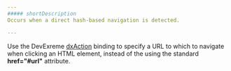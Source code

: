 ```yaml
---
##### shortDescription
Occurs when a direct hash-based navigation is detected.

---
```

Use the DevExreme [dxAction](/api-reference/40%20SPA%20Framework/Markup%20Components/dxAction '/Documentation/ApiReference/SPA_Framework/Markup_Components/#dxAction') binding to specify a URL to which to navigate when clicking an HTML element, instead of the using the standard **href="#url"** attribute.